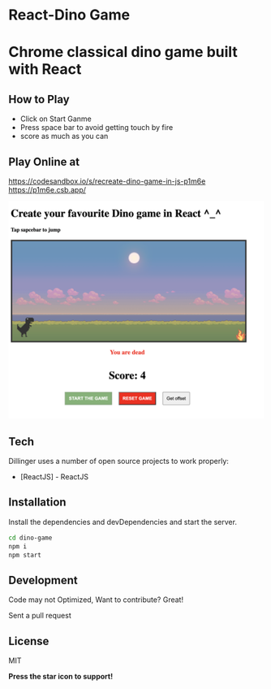# React-Dino Game
# Chrome classical dino game built with React

## How to Play

- Click on Start Ganme
- Press space bar to avoid getting touch by fire
- score as much as you can

## Play Online at 

https://codesandbox.io/s/recreate-dino-game-in-js-p1m6e
https://p1m6e.csb.app/

![dinogame](https://raw.githubusercontent.com/syedMSohaib/dino-game/master/public/Screenshot%202022-01-28%20at%207.58.25%20PM.png) 

## Tech

Dillinger uses a number of open source projects to work properly:
- [ReactJS] - ReactJS

## Installation

Install the dependencies and devDependencies and start the server.

```sh
cd dino-game
npm i
npm start
```


## Development

Code may not Optimized, Want to contribute? Great! 

Sent a pull request


## License

MIT

**Press the star icon to support!**
